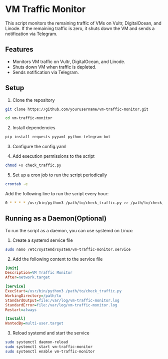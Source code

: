 # VM Traffic Monitor

This script monitors the remaining traffic of VMs on Vultr, DigitalOcean, and Linode. If the remaining traffic is zero, it shuts down the VM and sends a notification via Telegram.

## Features

- Monitors VM traffic on Vultr, DigitalOcean, and Linode.
- Shuts down VM when traffic is depleted.
- Sends notification via Telegram.

## Setup

1. Clone the repository
```sh
git clone https://github.com/yourusername/vm-traffic-monitor.git

cd vm-traffic-monitor
```

2. Install dependencies
```sh
pip install requests pyyaml python-telegram-bot
```

3. Configure the config.yaml

4. Add execution permissions to the script
```sh
chmod +x check_traffic.py
```

5. Set up a cron job to run the script periodically
```sh
crontab -e
```
Add the following line to run the script every hour:
```sh
0 * * * * /usr/bin/python3 /path/to/check_traffic.py >> /path/to/check_traffic.log 2>&1

```

## Running as a Daemon(Optional)
To run the script as a daemon, you can use systemd on Linux:

1. Create a systemd service file
```sh
sudo nano /etc/systemd/system/vm-traffic-monitor.service
```
2. Add the following content to the service file
```ini
[Unit]
Description=VM Traffic Monitor
After=network.target

[Service]
ExecStart=/usr/bin/python3 /path/to/check_traffic.py
WorkingDirectory=/path/to
StandardOutput=file:/var/log/vm-traffic-monitor.log
StandardError=file:/var/log/vm-traffic-monitor.log
Restart=always

[Install]
WantedBy=multi-user.target

```
3. Reload systemd and start the service
```sh
sudo systemctl daemon-reload
sudo systemctl start vm-traffic-monitor
sudo systemctl enable vm-traffic-monitor
```
